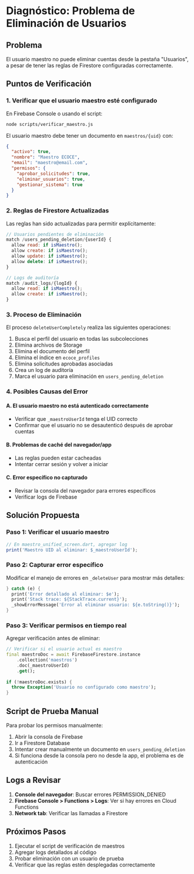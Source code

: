 # Diagnóstico: Problema de Eliminación de Usuarios

## Problema
El usuario maestro no puede eliminar cuentas desde la pestaña "Usuarios", a pesar de tener las reglas de Firestore configuradas correctamente.

## Puntos de Verificación

### 1. Verificar que el usuario maestro esté configurado

En Firebase Console o usando el script:
```bash
node scripts/verificar_maestro.js
```

El usuario maestro debe tener un documento en `maestros/{uid}` con:
```json
{
  "activo": true,
  "nombre": "Maestro ECOCE",
  "email": "maestro@email.com",
  "permisos": {
    "aprobar_solicitudes": true,
    "eliminar_usuarios": true,
    "gestionar_sistema": true
  }
}
```

### 2. Reglas de Firestore Actualizadas

Las reglas han sido actualizadas para permitir explícitamente:
```javascript
// Usuarios pendientes de eliminación
match /users_pending_deletion/{userId} {
  allow read: if isMaestro();
  allow create: if isMaestro();
  allow update: if isMaestro();
  allow delete: if isMaestro();
}

// Logs de auditoría
match /audit_logs/{logId} {
  allow read: if isMaestro();
  allow create: if isMaestro();
}
```

### 3. Proceso de Eliminación

El proceso `deleteUserCompletely` realiza las siguientes operaciones:
1. Busca el perfil del usuario en todas las subcolecciones
2. Elimina archivos de Storage
3. Elimina el documento del perfil
4. Elimina el índice en `ecoce_profiles`
5. Elimina solicitudes aprobadas asociadas
6. Crea un log de auditoría
7. Marca el usuario para eliminación en `users_pending_deletion`

### 4. Posibles Causas del Error

#### A. El usuario maestro no está autenticado correctamente
- Verificar que `_maestroUserId` tenga el UID correcto
- Confirmar que el usuario no se desautenticó después de aprobar cuentas

#### B. Problemas de caché del navegador/app
- Las reglas pueden estar cacheadas
- Intentar cerrar sesión y volver a iniciar

#### C. Error específico no capturado
- Revisar la consola del navegador para errores específicos
- Verificar logs de Firebase

## Solución Propuesta

### Paso 1: Verificar el usuario maestro
```javascript
// En maestro_unified_screen.dart, agregar log
print('Maestro UID al eliminar: $_maestroUserId');
```

### Paso 2: Capturar error específico
Modificar el manejo de errores en `_deleteUser` para mostrar más detalles:
```dart
} catch (e) {
  print('Error detallado al eliminar: $e');
  print('Stack trace: ${StackTrace.current}');
  _showErrorMessage('Error al eliminar usuario: ${e.toString()}');
}
```

### Paso 3: Verificar permisos en tiempo real
Agregar verificación antes de eliminar:
```dart
// Verificar si el usuario actual es maestro
final maestroDoc = await FirebaseFirestore.instance
    .collection('maestros')
    .doc(_maestroUserId)
    .get();
    
if (!maestroDoc.exists) {
  throw Exception('Usuario no configurado como maestro');
}
```

## Script de Prueba Manual

Para probar los permisos manualmente:

1. Abrir la consola de Firebase
2. Ir a Firestore Database
3. Intentar crear manualmente un documento en `users_pending_deletion`
4. Si funciona desde la consola pero no desde la app, el problema es de autenticación

## Logs a Revisar

1. **Console del navegador**: Buscar errores PERMISSION_DENIED
2. **Firebase Console > Functions > Logs**: Ver si hay errores en Cloud Functions
3. **Network tab**: Verificar las llamadas a Firestore

## Próximos Pasos

1. Ejecutar el script de verificación de maestros
2. Agregar logs detallados al código
3. Probar eliminación con un usuario de prueba
4. Verificar que las reglas estén desplegadas correctamente